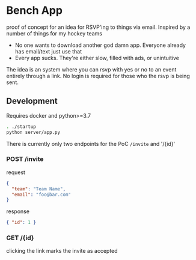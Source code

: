 # Bench App

proof of concept for an idea for RSVP'ing to things via email.
Inspired by a number of things for my hockey teams

- No one wants to download another god damn app. Everyone already has email/text just use that
- Every app sucks. They're either slow, filled with ads, or unintuitive

The idea is an system where you can rsvp with yes or no to an event entirely through a link. No login is required for those who the rsvp is being sent.

## Development

Requires docker and python>=3.7

```bash
. ./startup
python server/app.py
```

There is currently only two endpoints for the PoC `/invite` and '/{id}'

### POST /invite

request

```json
{
  "team": "Team Name",
  "email": "foo@bar.com"
}
```

response

```json
{ "id": 1 }
```

### GET /{id}

clicking the link marks the invite as accepted
